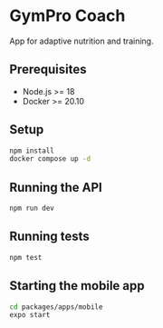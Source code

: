 # GymPro Coach

App for adaptive nutrition and training.

## Prerequisites

- Node.js >= 18
- Docker >= 20.10

## Setup

```bash
npm install
docker compose up -d
```

## Running the API

```bash
npm run dev
```

## Running tests

```bash
npm test
```

## Starting the mobile app

```bash
cd packages/apps/mobile
expo start
```
